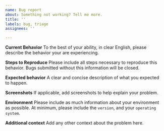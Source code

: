 ```yaml
---
name: Bug report
about: Something not working? Tell me more.
title: ''
labels: bug, triage
assignees: ''

---
```


**Current Behavior**
To the best of your ability, in clear English, please describe the behavior your are experiencing.

**Steps to Reproduce**
Please include all steps necessary to reproduce this behavior. Bugs submitted without this information will be closed.

**Expected behavior**
A clear and concise description of what you expected to happen.

**Screenshots**
If applicable, add screenshots to help explain your problem.

**Environment**
Please include as much information about your environment as possible. At minimum, please include the `version`, and your `operating system`.

**Additional context**
Add any other context about the problem here.
